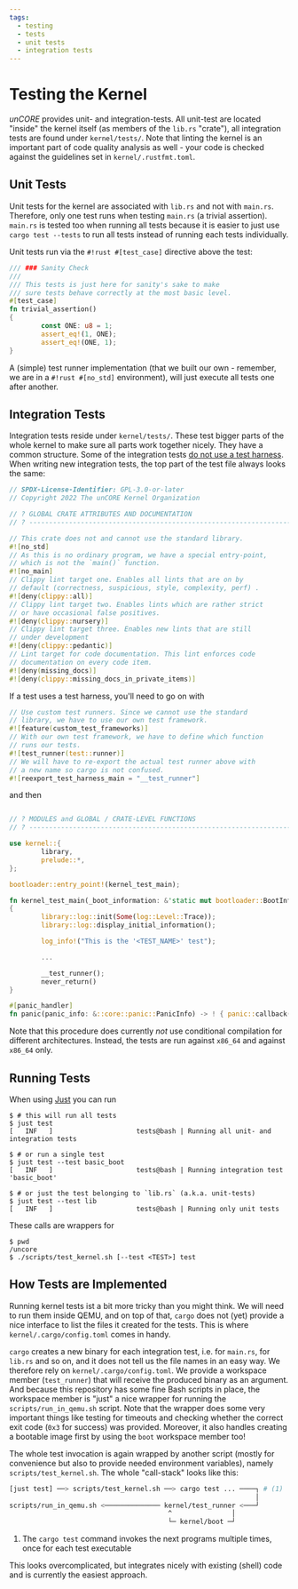 ```yaml
---
tags:
  - testing
  - tests
  - unit tests
  - integration tests
---
```


# Testing the Kernel

_unCORE_ provides unit- and integration-tests. All unit-test are located "inside" the kernel itself (as members of the `lib.rs` "crate"), all integration tests are found under `kernel/tests/`. Note that linting the kernel is an important part of code quality analysis as well - your code is checked against the guidelines set in `kernel/.rustfmt.toml`.

## Unit Tests

Unit tests for the kernel are associated with `lib.rs` and not with `main.rs`. Therefore, only one test runs when testing `main.rs` (a trivial assertion). `main.rs` is tested too when running all tests because it is easier to just use `cargo test --tests` to run all tests instead of running each tests individually.

Unit tests run via the `#!rust #[test_case]` directive above the test:

``` RUST
/// ### Sanity Check
///
/// This tests is just here for sanity's sake to make
/// sure tests behave correctly at the most basic level.
#[test_case]
fn trivial_assertion()
{
        const ONE: u8 = 1;
        assert_eq!(1, ONE);
        assert_eq!(ONE, 1);
}
```

A (simple) test runner implementation (that we built our own - remember, we are in a `#!rust #[no_std]` environment), will just execute all tests one after another.

## Integration Tests

Integration tests reside under `kernel/tests/`. These test bigger parts of the whole kernel to make sure all parts work together nicely. They have a common structure. Some of the integration tests [do not use a test harness][cargo-tests]. When writing new integration tests, the top part of the test file always looks the same:

``` RUST
// SPDX-License-Identifier: GPL-3.0-or-later
// Copyright 2022 The unCORE Kernel Organization

// ? GLOBAL CRATE ATTRIBUTES AND DOCUMENTATION
// ? ---------------------------------------------------------------------

// This crate does not and cannot use the standard library.
#![no_std]
// As this is no ordinary program, we have a special entry-point,
// which is not the `main()` function.
#![no_main]
// Clippy lint target one. Enables all lints that are on by
// default (correctness, suspicious, style, complexity, perf) .
#![deny(clippy::all)]
// Clippy lint target two. Enables lints which are rather strict
// or have occasional false positives.
#![deny(clippy::nursery)]
// Clippy lint target three. Enables new lints that are still
// under development
#![deny(clippy::pedantic)]
// Lint target for code documentation. This lint enforces code
// documentation on every code item.
#![deny(missing_docs)]
#![deny(clippy::missing_docs_in_private_items)]
```

If a test uses a test harness, you'll need to go on with

``` RUST
// Use custom test runners. Since we cannot use the standard
// library, we have to use our own test framework.
#![feature(custom_test_frameworks)]
// With our own test framework, we have to define which function
// runs our tests.
#![test_runner(test::runner)]
// We will have to re-export the actual test runner above with
// a new name so cargo is not confused.
#![reexport_test_harness_main = "__test_runner"]
```

and then

``` RUST

// ? MODULES and GLOBAL / CRATE-LEVEL FUNCTIONS
// ? ---------------------------------------------------------------------

use kernel::{
        library,
        prelude::*,
};

bootloader::entry_point!(kernel_test_main);

fn kernel_test_main(_boot_information: &'static mut bootloader::BootInfo) -> !
{
        library::log::init(Some(log::Level::Trace));
        library::log::display_initial_information();

        log_info!("This is the '<TEST_NAME>' test");

        ...

        __test_runner();
        never_return()
}

#[panic_handler]
fn panic(panic_info: &::core::panic::PanicInfo) -> ! { panic::callback(false, panic_info) }
```

Note that this procedure does currently _not_ use conditional compilation for different architectures. Instead, the tests are run against `x86_64` and against `x86_64` only.

## Running Tests

When using [Just] you can run

``` CONSOLE
$ # this will run all tests
$ just test
[   INF   ]                     tests@bash | Running all unit- and integration tests

$ # or run a single test
$ just test --test basic_boot
[   INF   ]                     tests@bash | Running integration test 'basic_boot'

$ # or just the test belonging to `lib.rs` (a.k.a. unit-tests)
$ just test --test lib
[   INF   ]                     tests@bash | Running only unit tests
```

These calls are wrappers for

``` CONSOLE
$ pwd
/uncore
$ ./scripts/test_kernel.sh [--test <TEST>] test
```

## How Tests are Implemented

Running kernel tests ist a bit more tricky than you might think. We will need to run them inside QEMU, and on top of that, `cargo` does not (yet) provide a nice interface to list the files it created for the tests. This is where `kernel/.cargo/config.toml` comes in handy.

`cargo` creates a new binary for each integration test, i.e. for `main.rs`, for `lib.rs` and so on, and it does not tell us the file names in an easy way. We therefore rely on `kernel/.cargo/config.toml`. We provide a workspace member (`test_runner`) that will receive the produced binary as an argument. And because this repository has some fine Bash scripts in place, the workspace member is "just" a nice wrapper for running the `scripts/run_in_qemu.sh` script. Note that the wrapper does some very important things like testing for timeouts and checking whether the correct exit code (`0x3` for success) was provided. Moreover, it also handles creating a bootable image first by using the `boot` workspace member too!

The whole test invocation is again wrapped by another script (mostly for convenience but also to provide needed environment variables), namely `scripts/test_kernel.sh`. The whole "call-stack" looks like this:

``` BASH
[just test] ──> scripts/test_kernel.sh ──> cargo test ... ────┐ # (1)
                                                              │
scripts/run_in_qemu.sh <────────────── kernel/test_runner <───┘
                                        ^               │
                                        └─ kernel/boot ─┘

```

1. The `cargo test` command invokes the next programs multiple times, once for each test executable

This looks overcomplicated, but integrates nicely with existing (shell) code and is currently the easiest approach.

[//]: # (Links)

[Just]: https://github.com/casey/just
[cargo-tests]: https://doc.rust-lang.org/cargo/commands/cargo-test.html
